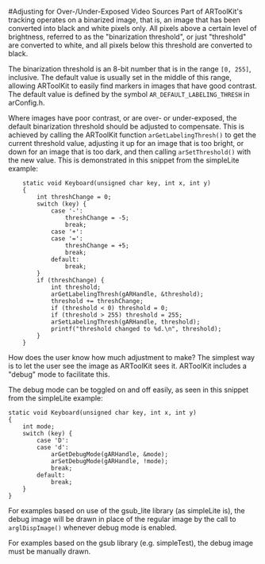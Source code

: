 #Adjusting for Over-/Under-Exposed Video Sources
Part of ARToolKit's tracking operates on a binarized image, that is, an image that has been converted into black and white pixels only. All pixels above a certain level of brightness, referred to as the "binarization threshold", or just "threshold" are converted to white, and all pixels below this threshold are converted to black.

The binarization threshold is an 8-bit number that is in the range `[0, 255]`, inclusive. The default value is usually set in the middle of this range, allowing ARToolKit to easily find markers in images that have good contrast. The default value is defined by the symbol `AR_DEFAULT_LABELING_THRESH` in arConfig.h.

Where images have poor contrast, or are over- or under-exposed, the default binarization threshold should be adjusted to compensate. This is achieved by calling the ARToolKit function `arGetLabelingThresh()` to get the current threshold value, adjusting it up for an image that is too bright, or down for an image that is too dark, and then calling `arSetThreshold()` with the new value. This is demonstrated in this snippet from the simpleLite example:
```
    static void Keyboard(unsigned char key, int x, int y)
    {
        int threshChange = 0;
        switch (key) {
            case '-':
                threshChange = -5;
                break;
            case '+':
            case '=':
                threshChange = +5;
                break;
            default:
                break;
        }
        if (threshChange) {
            int threshold;
            arGetLabelingThresh(gARHandle, &threshold);
            threshold += threshChange;
            if (threshold < 0) threshold = 0;
            if (threshold > 255) threshold = 255;
            arSetLabelingThresh(gARHandle, threshold);
            printf("threshold changed to %d.\n", threshold);
        }
    }
```

How does the user know how much adjustment to make? The simplest way is to let the user see the image as ARToolKit sees it. ARToolKit includes a "debug" mode to facilitate this.

The debug mode can be toggled on and off easily, as seen in this snippet from the simpleLite example:
```
static void Keyboard(unsigned char key, int x, int y)
{
    int mode;
    switch (key) {
        case 'D':
        case 'd':
            arGetDebugMode(gARHandle, &mode);
            arSetDebugMode(gARHandle, !mode);
            break;
        default:
            break;
    }
}
```

For examples based on use of the gsub_lite library (as simpleLite is), the debug image will be drawn in place of the regular image by the call to `arglDispImage()` whenever debug mode is enabled.

For examples based on the gsub library (e.g. simpleTest), the debug image must be manually drawn.
